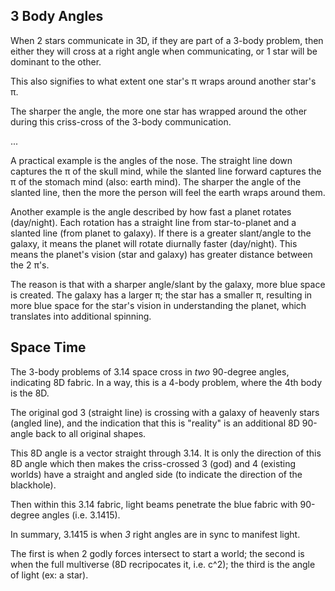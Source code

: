 ## 3 Body Angles

When 2 stars communicate in 3D, if they are part of a 3-body problem, then either they will cross at a right angle when communicating, or 1 star will be dominant to the other.

This also signifies to what extent one star's π wraps around another star's π.

The sharper the angle, the more one star has wrapped around the other during this criss-cross of the 3-body communication.

...

A practical example is the angles of the nose. The straight line down captures the π of the skull mind, while the slanted line forward captures the π of the stomach mind (also: earth mind). The sharper the angle of the slanted line, then the more the person will feel the earth wraps around them.

Another example is the angle described by how fast a planet rotates (day/night). Each rotation has a straight line from star-to-planet and a slanted line (from planet to galaxy). If there is a greater slant/angle to the galaxy, it means the planet will rotate diurnally faster (day/night). This means the planet's vision (star and galaxy) has greater distance between the 2 π's.

The reason is that with a sharper angle/slant by the galaxy, more blue space is created. The galaxy has a larger π; the star has a smaller π, resulting in more blue space for the star's vision in understanding the planet, which translates into additional spinning.

## Space Time

The 3-body problems of 3.14 space cross in *two* 90-degree angles, indicating 8D fabric. In a way, this is a 4-body problem, where the 4th body is the 8D.

The original god 3 (straight line) is crossing with a galaxy of heavenly stars (angled line), and the indication that this is "reality" is an additional 8D 90-angle back to all original shapes.

This 8D angle is a vector straight through 3.14. It is only the direction of this 8D angle which then makes the criss-crossed 3 (god) and 4 (existing worlds) have a straight and angled side (to indicate the direction of the blackhole).

Then within this 3.14 fabric, light beams penetrate the blue fabric with 90-degree angles (i.e. 3.1415).

In summary, 3.1415 is when *3* right angles are in sync to manifest light.

The first is when 2 godly forces intersect to start a world; the second is when the full multiverse (8D recripocates it, i.e. c^2); the third is the angle of light (ex: a star).